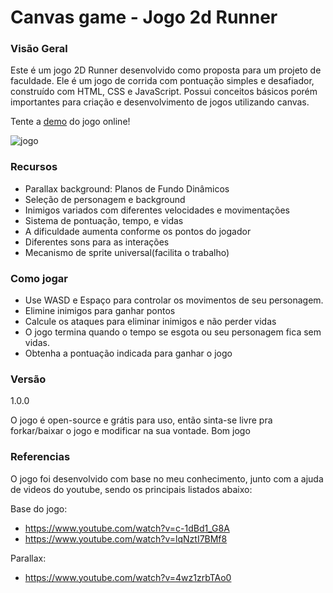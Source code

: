  # Canvas game - Jogo 2d Runner
 ### Visão Geral
 Este é um jogo 2D Runner desenvolvido como proposta para um projeto de faculdade. Ele é um jogo de corrida com pontuação simples e desafiador, construído com HTML, CSS e JavaScript. Possui conceitos básicos porém importantes para criação e desenvolvimento de jogos utilizando canvas.

 Tente a [demo] do jogo online!

 [demo]: <https://luigiloeck.github.io/Canvas-game/>

 ![jogo](https://github.com/LuigiLoeck/Canvas-game/blob/main/public/preview.gif)

 ### Recursos

  - Parallax background: Planos de Fundo Dinâmicos
  - Seleção de personagem e background
  - Inimigos variados com diferentes velocidades e movimentações
  - Sistema de pontuação, tempo, e vidas
  - A dificuldade aumenta conforme os pontos do jogador
  - Diferentes sons para as interações
  - Mecanismo de sprite universal(facilita o trabalho)

 ### Como jogar
  - Use WASD e Espaço para controlar os movimentos de seu personagem.
  - Elimine inimigos para ganhar pontos
  - Calcule os ataques para eliminar inimigos e não perder vidas
  - O jogo termina quando o tempo se esgota ou seu personagem fica sem vidas.
  - Obtenha a pontuação indicada para ganhar o jogo

 ### Versão
 1.0.0

 O jogo é open-source e grátis para uso, então sinta-se livre pra forkar/baixar o jogo e modificar na sua vontade.
 Bom jogo

 ### Referencias
 O jogo foi desenvolvido com base no meu conhecimento, junto com a ajuda de videos do youtube, sendo os principais listados abaixo:

 Base do jogo:
 - https://www.youtube.com/watch?v=c-1dBd1_G8A
 - https://www.youtube.com/watch?v=lqNztI7BMf8

 Parallax:
 - https://www.youtube.com/watch?v=4wz1zrbTAo0


